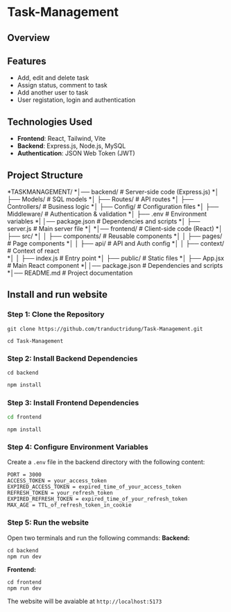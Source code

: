 # Task-Management
 ## Overview

 ## Features
 * Add, edit and delete task
 * Assign status, comment to task
 * Add another user to task
 * User registation, login and authentication
  
 ## Technologies Used
 * **Frontend**: React, Tailwind, Vite
 * **Backend**: Express.js, Node.js, MySQL
 * **Authentication**: JSON Web Token (JWT)  

 ## Project Structure
*TASKMANAGEMENT/
*│── backend/                # Server-side code (Express.js)
*│   ├── Models/             # SQL models
*│   ├── Routes/             # API routes
*│   ├── Controllers/        # Business logic
*│   ├── Config/             # Configuration files
*│   ├── Middleware/         # Authentication & validation
*│   ├── .env                # Environment variables
*|   │── package.json        # Dependencies and scripts
*│   ├── server.js           # Main server file
*│
*│── frontend/               # Client-side code (React)
*│   ├── src/
*│   │   ├── components/     # Reusable components
*│   │   ├── pages/          # Page components
*│   │   ├── api/            # API and Auth config
*│   │   ├── context/        # Context of react         
*│   │   ├── index.js        # Entry point
*│   ├── public/             # Static files
*│   ├── App.jsx             # Main React component
*|   │── package.json        # Dependencies and scripts
*│── README.md               # Project documentation

 ## Install and run website
 ### Step 1: Clone the Repository
```
git clone https://github.com/tranductridung/Task-Management.git
```

```
cd Task-Management
```

 ### Step 2: Install Backend Dependencies
```
cd backend
```

```bash
npm install
```

 ### Step 3: Install Frontend Dependencies
```bash
cd frontend
```

```
npm install
```

### Step 4: Configure Environment Variables
Create a `.env` file in the backend directory with the following content:
```
PORT = 3000
ACCESS_TOKEN = your_access_token
EXPIRED_ACCESS_TOKEN = expired_time_of_your_access_token
REFRESH_TOKEN = your_refresh_token
EXPIRED_REFRESH_TOKEN = expired_time_of_your_refresh_token
MAX_AGE = TTL_of_refresh_token_in_cookie
```

### Step 5: Run the website
Open two terminals and run the following commands:
**Backend:**
```
cd backend
npm run dev
```
**Frontend:**
```
cd frontend
npm run dev
```
The website will be avaiable at `http://localhost:5173`
